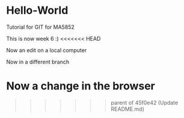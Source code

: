 # Hello-World
Tutorial for GIT for MA5852

This is now week 6 :)
<<<<<<< HEAD

Now an edit on a local computer

Now in a different branch

Now a change in the browser
=======
>>>>>>> parent of 45f0e42 (Update README.md)
